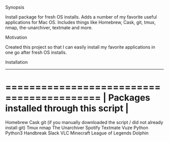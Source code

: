 Synopsis

Install package for fresh OS installs. Adds a number of my favorite useful applications for Mac OS. Includes things like Homebrew, Cask, git, tmux, nmap, the-unarchiver, textmate and more.

Motivation

Created this project so that I can easily install my favorite applications in one go after fresh OS installs.

Installation

***

==========================================
| Packages installed through this script |
==========================================
Homebrew
Cask
git (if you manually downloaded the script / did not already install git)
Tmux
nmap
The Unarchiver
Spotify
Textmate
Vuze
Python
Python3
Handbreak
Slack
VLC
Minecraft
League of Legends
Dolphin
